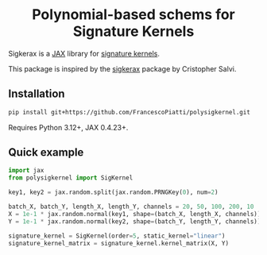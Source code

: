 <h1 align='center'>Polynomial-based schems for Signature Kernels</h1>

Sigkerax is a [JAX](https://github.com/google/jax) library for [signature kernels](https://arxiv.org/abs/2502.08470).

This package is inspired by the [sigkerax](https://github.com/crispitagorico/sigkerax) package by Cristopher Salvi.

## Installation

```bash
pip install git+https://github.com/FrancescoPiatti/polysigkernel.git
```

Requires Python 3.12+, JAX 0.4.23+.


## Quick example

```python
import jax
from polysigkernel import SigKernel

key1, key2 = jax.random.split(jax.random.PRNGKey(0), num=2)

batch_X, batch_Y, length_X, length_Y, channels = 20, 50, 100, 200, 10
X = 1e-1 * jax.random.normal(key1, shape=(batch_X, length_X, channels)).cumsum(axis=1)
Y = 1e-1 * jax.random.normal(key2, shape=(batch_Y, length_Y, channels)).cumsum(axis=1)

signature_kernel = SigKernel(order=5, static_kernel="linear")
signature_kernel_matrix = signature_kernel.kernel_matrix(X, Y)
```
